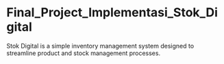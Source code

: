 # Final_Project_Implementasi_Stok_Digital
 Stok Digital is a simple inventory management system designed to streamline product and stock management processes. 
